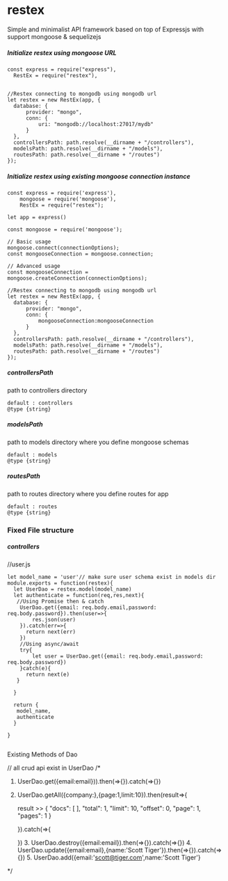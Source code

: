 # restex


Simple and minimalist API framework based on top of Expressjs with support mongoose & sequelizejs

##### Initialize restex using mongoose URL

  ```
const express = require("express"),
    RestEx = require("restex"),
    

//Restex connecting to mongodb using mongodb url
let restex = new RestEx(app, {
    database: {
        provider: "mongo",
        conn: {
            uri: "mongodb://localhost:27017/mydb"
        }
    },
    controllersPath: path.resolve(__dirname + "/controllers"),
    modelsPath: path.resolve(__dirname + "/models"),
    routesPath: path.resolve(__dirname + "/routes")
});
  ```
  
 ##### Initialize restex using existing mongoose connection instance 
 
  ```
const express = require('express'),
      mongoose = require('mongoose'),
      RestEx = require("restex");
      
let app = express()

const mongoose = require('mongoose');
 
// Basic usage
mongoose.connect(connectionOptions);
const mongooseConnection = mongoose.connection;

// Advanced usage
const mongooseConnection = mongoose.createConnection(connectionOptions);

//Restex connecting to mongodb using mongodb url
let restex = new RestEx(app, {
    database: {
        provider: "mongo",
        conn: {
            mongooseConnection:mongooseConnection
        }
    },
    controllersPath: path.resolve(__dirname + "/controllers"),
    modelsPath: path.resolve(__dirname + "/models"),
    routesPath: path.resolve(__dirname + "/routes")
});
  ```

##### controllersPath 
path to controllers directory
```
default : controllers
@type {string}
```
##### modelsPath 
path to models directory where you define mongoose schemas
```
default : models
@type {string}
```
##### routesPath 
path to routes directory where you define routes for app
```
default : routes
@type {string}
```

### Fixed File structure 

##### controllers 
//user.js
```
let model_name = 'user'// make sure user schema exist in models dir
module.exports = function(restex){
  let UserDao = restex.model(model_name)
  let authenticate = function(req,res,next){
   //Using Promise then & catch
    UserDao.get({email: req.body.email,password: req.body.password}).then(user=>{
        res.json(user)
    }).catch(err=>{
      return next(err)
    })
    //Using async/await
    try{
        let user = UserDao.get({email: req.body.email,password: req.body.password})
    }catch(e){
      return next(e)
   }
    
  }
  
  return {
   model_name,
   authenticate
  }

}


```

Existing Methods of Dao

// all crud api exist in UserDao
  /*
   1. UserDao.get({email:email})).then(=>{}).catch(=>{})
   2. UserDao.getAll({company:<company>},{page:1,limit:10}).then(result=>{
        
        result >> {
            "docs": [
             ],
            "total": 1,
            "limit": 10,
            "offset": 0,
            "page": 1,
            "pages": 1
        }
        
      }).catch(=>{
      
      })
    3. UserDao.destroy({email:email}).then(=>{}).catch(=>{})
    4. UserDao.update({email:email},{name:'Scott Tiger'}).then(=>{}).catch(=>{})
    5. UserDao.add({email:'scott@tiger.com',name:'Scott Tiger'}
  
  
  */
